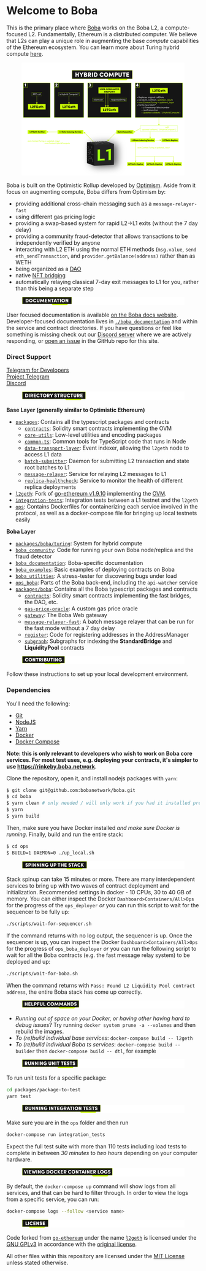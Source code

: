 # Welcome to Boba

This is the primary place where [Boba](https://boba.network) works on the Boba L2, a compute-focused L2. Fundamentally, Ethereum is a distributed computer. We believe that L2s can play a unique role in augmenting the base _compute_ capabilities of the Ethereum ecosystem. You can learn more about Turing hybrid compute [here](broken-reference).

<figure><img src=".gitbook/assets/HYBRID-COMPUTE-GRAPH.png" alt=""><figcaption></figcaption></figure>

Boba is built on the Optimistic Rollup developed by [Optimism](https://optimism.io). Aside from it focus on augmenting compute, Boba differs from Optimism by:

* providing additional cross-chain messaging such as a `message-relayer-fast`
* using different gas pricing logic
* providing a swap-based system for rapid L2->L1 exits (without the 7 day delay)
* providing a community fraud-detector that allows transactions to be independently verified by anyone
* interacting with L2 ETH using the normal ETH methods (`msg.value`, `send eth_sendTransaction`, and `provider.getBalance(address)` rather than as WETH
* being organized as a [DAO](packages/boba/contracts/contracts/DAO/)
* native [NFT bridging](broken-reference)
* automatically relaying classical 7-day exit messages to L1 for you, rather than this being a separate step

<figure><img src=".gitbook/assets/1-Welcome-to-Boba---Documentation.png" alt=""><figcaption></figcaption></figure>

User focused documentation is available [on the Boba docs website](http://docs.boba.network/). Developer-focused documentation lives in [`./boba_documentation`](https://github.com/bobanetwork/boba/blob/develop/boba\_documentation) and within the service and contract directories. If you have questions or feel like something is missing check out our [Discord server](https://discord.com/invite/YFweUKCb8a) where we are actively responding, or [open an issue](https://github.com/bobanetwork/boba/issues) in the GitHub repo for this site.

### Direct Support

[Telegram for Developers](https://t.me/bobadev)\
[Project Telegram](https://t.me/bobanetwork)\
[Discord](https://discord.com/invite/YFweUKCb8a)

<figure><img src=".gitbook/assets/Artboard 2 (1).png" alt=""><figcaption></figcaption></figure>

**Base Layer (generally similar to Optimistic Ethereum)**

* [`packages`](packages/): Contains all the typescript packages and contracts
  * [`contracts`](packages/contracts/): Solidity smart contracts implementing the OVM
  * [`core-utils`](packages/core-utils/): Low-level utilities and encoding packages
  * [`common-ts`](packages/common-ts/): Common tools for TypeScript code that runs in Node
  * [`data-transport-layer`](packages/data-transport-layer/): Event indexer, allowing the `l2geth` node to access L1 data
  * [`batch-submitter`](go/batch-submitter/): Daemon for submitting L2 transaction and state root batches to L1
  * [`message-relayer`](packages/message-relayer/): Service for relaying L2 messages to L1
  * [`replica-healthcheck`](packages/replica-healthcheck/): Service to monitor the health of different replica deployments
* [`l2geth`](l2geth/): Fork of [go-ethereum v1.9.10](https://github.com/ethereum/go-ethereum/tree/v1.9.10) implementing the [OVM](https://research.paradigm.xyz/optimism#optimistic-geth).
* [`integration-tests`](integration-tests/): Integration tests between a L1 testnet and the `l2geth`
* [`ops`](ops/): Contains Dockerfiles for containerizing each service involved in the protocol, as well as a docker-compose file for bringing up local testnets easily

**Boba Layer**

* [`packages/boba/turing`](broken-reference): System for hybrid compute
* [`boba_community`](boba\_community/): Code for running your own Boba node/replica and the fraud detector
* [`boba_documentation`](boba\_documentation/): Boba-specific documentation
* [`boba_examples`](boba\_examples/): Basic examples of deploying contracts on Boba
* [`boba_utilities`](boba\_utilities/): A stress-tester for discovering bugs under load
* [`ops_boba`](ops\_boba/): Parts of the Boba back-end, including the `api-watcher` service
* [`packages/boba`](packages/boba/): Contains all the Boba typescript packages and contracts
  * [`contracts`](packages/boba/contracts/): Solidity smart contracts implementing the fast bridges, the DAO, etc.
  * [`gas-price-oracle`](packages/boba/gas-price-oracle/): A custom gas price oracle
  * [`gateway`](packages/boba/gateway/): The Boba Web gateway
  * [`message-relayer-fast`](packages/message-relayer/): A batch message relayer that can be run for the fast mode without a 7 day delay
  * [`register`](packages/boba/register/): Code for registering addresses in the AddressManager
  * [`subgraph`](packages/boba/subgraph/): Subgraphs for indexing the **StandardBridge** and **LiquidityPool** contracts

<figure><img src=".gitbook/assets/Artboard 3 (2) (1).png" alt=""><figcaption></figcaption></figure>

Follow these instructions to set up your local development environment.

### Dependencies

You'll need the following:

* [Git](https://git-scm.com/downloads)
* [NodeJS](https://nodejs.org/en/download/)
* [Yarn](https://classic.yarnpkg.com/en/docs/install)
* [Docker](https://docs.docker.com/get-docker/)
* [Docker Compose](https://docs.docker.com/compose/install/)

**Note: this is only relevant to developers who wish to work on Boba core services. For most test uses, e.g. deploying your contracts, it's simpler to use https://rinkeby.boba.network**.

Clone the repository, open it, and install nodejs packages with `yarn`:

```bash
$ git clone git@github.com:bobanetwork/boba.git
$ cd boba
$ yarn clean # only needed / will only work if you had it installed previously
$ yarn
$ yarn build
```

Then, make sure you have Docker installed _and make sure Docker is running_. Finally, build and run the entire stack:

```bash
$ cd ops
$ BUILD=1 DAEMON=0 ./up_local.sh
```

<figure><img src=".gitbook/assets/Artboard 4 (1) (1).png" alt=""><figcaption></figcaption></figure>

Stack spinup can take 15 minutes or more. There are many interdependent services to bring up with two waves of contract deployment and initialization. Recommended settings in docker - 10 CPUs, 30 to 40 GB of memory. You can either inspect the Docker `Dashboard>Containers/All>Ops` for the progress of the `ops_deployer` _or_ you can run this script to wait for the sequencer to be fully up:

```bash
./scripts/wait-for-sequencer.sh
```

If the command returns with no log output, the sequencer is up. Once the sequencer is up, you can inspect the Docker `Dashboard>Containers/All>Ops` for the progress of `ops_boba_deployer` _or_ you can run the following script to wait for all the Boba contracts (e.g. the fast message relay system) to be deployed and up:

```bash
./scripts/wait-for-boba.sh
```

When the command returns with `Pass: Found L2 Liquidity Pool contract address`, the entire Boba stack has come up correctly.

<figure><img src=".gitbook/assets/Artboard 5.png" alt=""><figcaption></figcaption></figure>

* _Running out of space on your Docker, or having other having hard to debug issues_? Try running `docker system prune -a --volumes` and then rebuild the images.
* _To (re)build individual base services_: `docker-compose build -- l2geth`
* _To (re)build individual Boba ts services_: `docker-compose build -- builder` then `docker-compose build -- dtl`, for example

<figure><img src=".gitbook/assets/Artboard 6 (3).png" alt=""><figcaption></figcaption></figure>

To run unit tests for a specific package:

```bash
cd packages/package-to-test
yarn test
```

<figure><img src=".gitbook/assets/Artboard 7 (2).png" alt=""><figcaption></figcaption></figure>

Make sure you are in the `ops` folder and then run

```bash
docker-compose run integration_tests
```

Expect the full test suite with more than 110 tests including load tests to complete in between _30 minutes_ to _two hours_ depending on your computer hardware.

<figure><img src=".gitbook/assets/Artboard 8 (2).png" alt=""><figcaption></figcaption></figure>

By default, the `docker-compose up` command will show logs from all services, and that can be hard to filter through. In order to view the logs from a specific service, you can run:

```bash
docker-compose logs --follow <service name>
```

<figure><img src=".gitbook/assets/Artboard 9.png" alt=""><figcaption></figcaption></figure>

Code forked from [`go-ethereum`](https://github.com/ethereum/go-ethereum) under the name [`l2geth`](https://github.com/ethereum-optimism/optimism/tree/master/l2geth) is licensed under the [GNU GPLv3](https://gist.github.com/kn9ts/cbe95340d29fc1aaeaa5dd5c059d2e60) in accordance with the [original license](https://github.com/ethereum/go-ethereum/blob/master/COPYING).

All other files within this repository are licensed under the [MIT License](https://github.com/bobanetwork/boba/blob/develop/LICENSE) unless stated otherwise.
